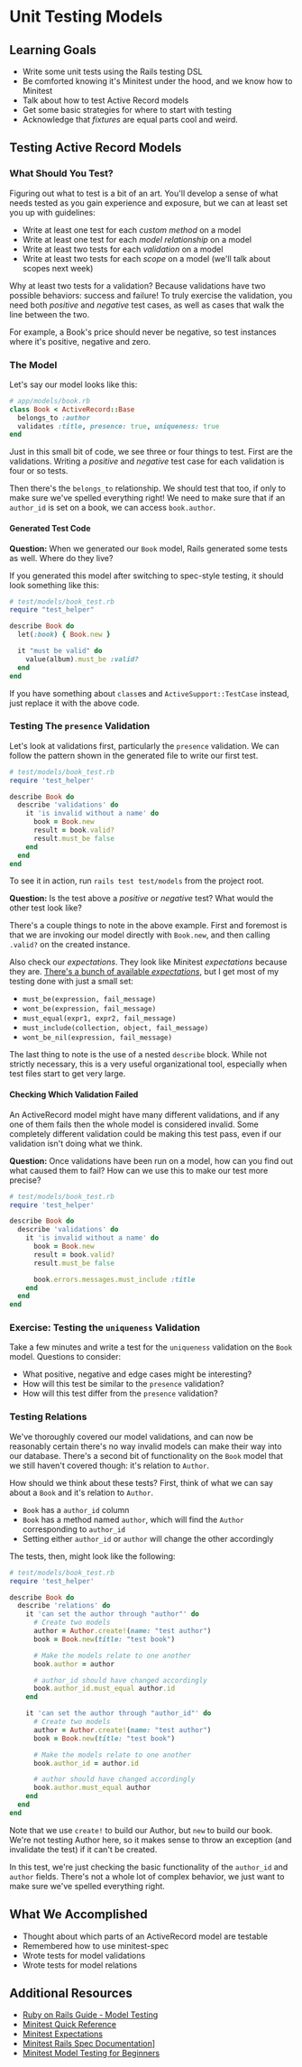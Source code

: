 # Unit Testing Models
## Learning Goals
- Write some unit tests using the Rails testing DSL
- Be comforted knowing it's Minitest under the hood, and we know how to Minitest
- Talk about how to test Active Record models
- Get some basic strategies for where to start with testing
- Acknowledge that _fixtures_ are equal parts cool and weird.

## Testing Active Record Models

### What Should You Test?

Figuring out what to test is a bit of an art. You'll develop a sense of what needs tested as you gain experience and exposure, but we can at least set you up with guidelines:

- Write at least one test for each _custom method_ on a model
- Write at least one test for each _model relationship_ on a model
- Write at least two tests for each _validation_ on a model
- Write at least two tests for each _scope_ on a model (we'll talk about scopes next week)

Why at least two tests for a validation? Because validations have two possible behaviors: success and failure! To truly exercise the validation, you need both _positive_ and _negative_ test cases, as well as cases that walk the line between the two.

For example, a Book's price should never be negative, so test instances where it's positive, negative and zero.  

### The Model

Let's say our model looks like this:

```ruby
# app/models/book.rb
class Book < ActiveRecord::Base
  belongs_to :author
  validates :title, presence: true, uniqueness: true
end
```

Just in this small bit of code, we see three or four things to test. First are the validations. Writing a _positive_ and _negative_ test case for each validation is four or so tests.

Then there's the `belongs_to` relationship. We should test that too, if only to make sure we've spelled everything right! We need to make sure that if an `author_id` is set on a book, we can access `book.author`.

#### Generated Test Code

**Question:** When we generated our `Book` model, Rails generated some tests as well. Where do they live?

If you generated this model after switching to spec-style testing, it should look something like this:

```ruby
# test/models/book_test.rb
require "test_helper"

describe Book do
  let(:book) { Book.new }

  it "must be valid" do
    value(album).must_be :valid?
  end
end
```

If you have something about `class`es and `ActiveSupport::TestCase` instead, just replace it with the above code.

### Testing The `presence` Validation

Let's look at validations first, particularly the `presence` validation. We can follow the pattern shown in the generated file to write our first test.

```ruby
# test/models/book_test.rb
require 'test_helper'

describe Book do
  describe 'validations' do
    it 'is invalid without a name' do
      book = Book.new
      result = book.valid?
      result.must_be false
    end
  end
end
```

To see it in action, run `rails test test/models` from the project root.

**Question:** Is the test above a _positive_ or _negative_ test? What would the other test look like?

There's a couple things to note in the above example. First and foremost is that we are invoking our model directly with `Book.new`, and then calling `.valid?` on the created instance.

Also check our _expectations_. They look like Minitest _expectations_ because they are. [There's a bunch of available _expectations_](http://ruby-doc.org/stdlib-trunk/libdoc/minitest/spec/rdoc/MiniTest/Expectations.html), but I get most of my testing done with just a small set:

- `must_be(expression, fail_message)`
- `wont_be(expression, fail_message)`
- `must_equal(expr1, expr2, fail_message)`
- `must_include(collection, object, fail_message)`
- `wont_be_nil(expression, fail_message)`

The last thing to note is the use of a nested `describe` block. While not strictly necessary, this is a very useful organizational tool, especially when test files start to get very large.

#### Checking Which Validation Failed

An ActiveRecord model might have many different validations, and if any one of them fails then the whole model is considered invalid. Some completely different validation could be making this test pass, even if our validation isn't doing what we think.

**Question:** Once validations have been run on a model, how can you find out what caused them to fail? How can we use this to make our test more precise?

```ruby
# test/models/book_test.rb
require 'test_helper'

describe Book do
  describe 'validations' do
    it 'is invalid without a name' do
      book = Book.new
      result = book.valid?
      result.must_be false

      book.errors.messages.must_include :title
    end
  end
end
```

### Exercise: Testing the `uniqueness` Validation

Take a few minutes and write a test for the `uniqueness` validation on the `Book` model. Questions to consider:
- What positive, negative and edge cases might be interesting?
- How will this test be similar to the `presence` validation?
- How will this test differ from the `presence` validation?

### Testing Relations

We've thoroughly covered our model validations, and can now be reasonably certain there's no way invalid models can make their way into our database. There's a second bit of functionality on the `Book` model that we still haven't covered though: it's relation to `Author`.

How should we think about these tests? First, think of what we can say about a `Book` and it's relation to `Author`.

- `Book` has a `author_id` column
- `Book` has a method named `author`, which will find the `Author` corresponding to `author_id`
- Setting either `author_id` or `author` will change the other accordingly

The tests, then, might look like the following:

```ruby
# test/models/book_test.rb
require 'test_helper'

describe Book do
  describe 'relations' do
    it 'can set the author through "author"' do
      # Create two models
      author = Author.create!(name: "test author")
      book = Book.new(title: "test book")

      # Make the models relate to one another
      book.author = author

      # author_id should have changed accordingly
      book.author_id.must_equal author.id
    end

    it 'can set the author through "author_id"' do
      # Create two models
      author = Author.create!(name: "test author")
      book = Book.new(title: "test book")

      # Make the models relate to one another
      book.author_id = author.id

      # author should have changed accordingly
      book.author.must_equal author
    end
  end
end
```

Note that we use `create!` to build our Author, but `new` to build our book. We're not testing Author here, so it makes sense to throw an exception (and invalidate the test) if it can't be created.

In this test, we're just checking the basic functionality of the `author_id` and `author` fields. There's not a whole lot of complex behavior, we just want to make sure we've spelled everything right.

## What We Accomplished
- Thought about which parts of an ActiveRecord model are testable
- Remembered how to use minitest-spec
- Wrote tests for model validations
- Wrote tests for model relations

## Additional Resources
- [Ruby on Rails Guide - Model Testing](http://guides.rubyonrails.org/testing.html#model-testing)
- [Minitest Quick Reference](http://www.mattsears.com/articles/2011/12/10/minitest-quick-reference/)
- [Minitest Expectations](http://ruby-doc.org/stdlib-trunk/libdoc/minitest/spec/rdoc/MiniTest/Expectations.html)
- [Minitest Rails Spec Documentation](http://blowmage.com/minitest-rails/)]
- [Minitest Model Testing for Beginners](http://buildingrails.com/a/rails_unit_testing_with_minitest_for_beginners)
